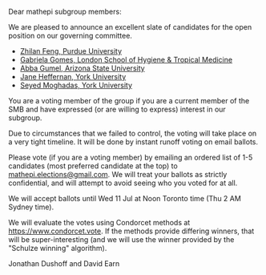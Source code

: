 Dear mathepi subgroup members:

We are pleased to announce an excellent slate of candidates for the open position on our governing committee.

* [Zhilan Feng, Purdue University](https://www.math.purdue.edu/people/bio/zfeng/home)
* [Gabriela Gomes, London School of Hygiene & Tropical Medicine](https://www.lshtm.ac.uk/aboutus/people/gomez.gabriela)
* [Abba Gumel, Arizona State University](https://math.la.asu.edu/~gumel/)
* [Jane Heffernan, York University](http://immune.math.yorku.ca/jmheffer/)
* [Seyed Moghadas, York University](http://math.yorku.ca/~moghadas/)

You are a voting member of the group if you are a current member of the SMB and have expressed (or are willing to express) interest in our subgroup.

Due to circumstances that we failed to control, the voting will take place on a very tight timeline. It will be done by instant runoff voting on email ballots.

Please vote (if you are a voting member) by emailing an ordered list of 1-5 candidates (most preferred candidate at the top) to mathepi.elections@gmail.com. We will treat your ballots as strictly confidential, and will attempt to avoid seeing who you voted for at all.

We will accept ballots until Wed 11 Jul at Noon Toronto time (Thu 2 AM Sydney time).

We will evaluate the votes using Condorcet methods at https://www.condorcet.vote. If the methods provide differing winners, that will be super-interesting (and we will use the winner provided by the "Schulze winning" algorithm).

Jonathan Dushoff and David Earn
